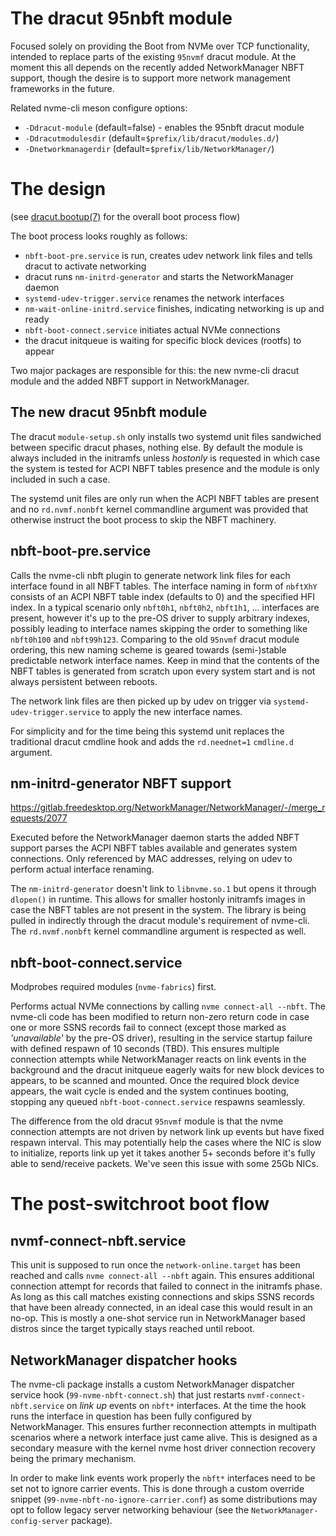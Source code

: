 # The dracut 95nbft module

Focused solely on providing the Boot from NVMe over TCP functionality, intended
to replace parts of the existing `95nvmf` dracut module. At the moment this all
depends on the recently added NetworkManager NBFT support, though the desire is
to support more network management frameworks in the future.

Related nvme-cli meson configure options:
* `-Ddracut-module` (default=false) - enables the 95nbft dracut module
* `-Ddracutmodulesdir` (default=`$prefix/lib/dracut/modules.d/`)
* `-Dnetworkmanagerdir` (default=`$prefix/lib/NetworkManager/`)


# The design

(see [dracut.bootup(7)](https://man7.org/linux/man-pages/man7/dracut.bootup.7.html)
for the overall boot process flow)

The boot process looks roughly as follows:
* `nbft-boot-pre.service` is run, creates udev network link files and tells
  dracut to activate networking
* dracut runs `nm-initrd-generator` and starts the NetworkManager daemon
* `systemd-udev-trigger.service` renames the network interfaces
* `nm-wait-online-initrd.service` finishes, indicating networking is up and ready
* `nbft-boot-connect.service` initiates actual NVMe connections
* the dracut initqueue is waiting for specific block devices (rootfs) to appear

Two major packages are responsible for this: the new nvme-cli dracut module and
the added NBFT support in NetworkManager.

## The new dracut 95nbft module

The dracut `module-setup.sh` only installs two systemd unit files sandwiched
between specific dracut phases, nothing else. By default the module is always
included in the initramfs unless _hostonly_ is requested in which case the system
is tested for ACPI NBFT tables presence and the module is only included in such
a case.

The systemd unit files are only run when the ACPI NBFT tables are present and
no `rd.nvmf.nonbft` kernel commandline argument was provided that otherwise
instruct the boot process to skip the NBFT machinery.

## nbft-boot-pre.service

Calls the nvme-cli nbft plugin to generate network link files for each interface
found in all NBFT tables. The interface naming in form of `nbftXhY` consists
of an ACPI NBFT table index (defaults to 0) and the specified HFI index.
In a typical scenario only `nbft0h1`, `nbft0h2`, `nbft1h1`, ... interfaces are
present, however it's up to the pre-OS driver to supply arbitrary indexes,
possibly leading to interface names skipping the order to something like
`nbft0h100` and `nbft99h123`. Comparing to the old `95nvmf` dracut module
ordering, this new naming scheme is geared towards (semi-)stable predictable
network interface names. Keep in mind that the contents of the NBFT tables
is generated from scratch upon every system start and is not always persistent
between reboots.

The network link files are then picked up by udev on trigger via
`systemd-udev-trigger.service` to apply the new interface names.

For simplicity and for the time being this systemd unit replaces the traditional
dracut cmdline hook and adds the `rd.neednet=1` `cmdline.d` argument.

## nm-initrd-generator NBFT support

https://gitlab.freedesktop.org/NetworkManager/NetworkManager/-/merge_requests/2077

Executed before the NetworkManager daemon starts the added NBFT support parses
the ACPI NBFT tables available and generates system connections. Only
referenced by MAC addresses, relying on udev to perform actual interface
renaming.

The `nm-initrd-generator` doesn't link to `libnvme.so.1` but opens it through
`dlopen()` in runtime. This allows for smaller hostonly initramfs images in case
the NBFT tables are not present in the system. The library is being pulled in
indirectly through the dracut module's requirement of nvme-cli. The
`rd.nvmf.nonbft` kernel commandline argument is respected as well.

## nbft-boot-connect.service

Modprobes required modules (`nvme-fabrics`) first.

Performs actual NVMe connections by calling `nvme connect-all --nbft`. The
nvme-cli code has been modified to return non-zero return code in case one
or more SSNS records fail to connect (except those marked as _'unavailable'_
by the pre-OS driver), resulting in the service startup failure with defined
respawn of 10 seconds (TBD). This ensures multiple connection attempts while
NetworkManager reacts on link events in the background and the dracut initqueue
eagerly waits for new block devices to appears, to be scanned and mounted. Once
the required block device appears, the wait cycle is ended and the system
continues booting, stopping any queued `nbft-boot-connect.service` respawns
seamlessly.

The difference from the old dracut `95nvmf` module is that the nvme connection
attempts are not driven by network link up events but have fixed respawn
interval. This may potentially help the cases where the NIC is slow to
initialize, reports link up yet it takes another 5+ seconds before it's fully
able to send/receive packets. We've seen this issue with some 25Gb NICs.


# The post-switchroot boot flow

## nvmf-connect-nbft.service

This unit is supposed to run once the `network-online.target` has been reached
and calls `nvme connect-all --nbft` again. This ensures additional connection
attempt for records that failed to connect in the initramfs phase. As long as
this call matches existing connections and skips SSNS records that have been
already connected, in an ideal case this would result in an no-op. This is
mostly a one-shot service run in NetworkManager based distros since the target
typically stays reached until reboot.

## NetworkManager dispatcher hooks

The nvme-cli package installs a custom NetworkManager dispatcher service hook
(`99-nvme-nbft-connect.sh`) that just restarts `nvmf-connect-nbft.service` on
_link up_ events on `nbft*` interfaces. At the time the hook runs the interface
in question has been fully configured by NetworkManager. This ensures further
reconnection attempts in multipath scenarios where a network interface just came
alive. This is designed as a secondary measure with the kernel nvme host driver
connection recovery being the primary mechanism.

In order to make link events work properly the `nbft*` interfaces need to be set
not to ignore carrier events. This is done through a custom override snippet
(`99-nvme-nbft-no-ignore-carrier.conf`) as some distributions may opt to follow
legacy server networking behaviour (see the `NetworkManager-config-server` package).
